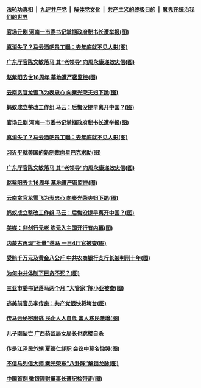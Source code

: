 

####  [法轮功真相](../../../../basic/blob/master/README.md?t=01181630) &nbsp;|&nbsp; [九评共产党](../../../../9ping.md/blob/master/README.md?t=01181630) &nbsp;|&nbsp; [解体党文化](../../../../jtdwh.md/blob/master/README.md?t=01181630)  &nbsp;|&nbsp; [共产主义的终极目的](../../../../gczydzjmd.md/blob/master/README.md?t=01181630) &nbsp;|&nbsp; [魔鬼在统治我们的世界](../../../../mgztzwmdsj.md/blob/master/README.md?t=01181630) 

#### [官场丑剧 河南一市委书记掌掴政府秘书长遭举报(图)](../pages/p2/959487.md?t=01181630) 

#### [真消失了？马云酒吧员工曝︰去年底就不见人影(图)](../pages/p2/959469.md?t=01181630) 

#### [广东厅官陈文敏落马 其“老领导”向周永康递效忠信(图)](../pages/p2/959480.md?t=01181630) 

#### [赵紫阳去世16周年 墓地遭严密监控(图)](../pages/p2/959414.md?t=01181630) 

#### [云南贪官龙雪飞为表忠心 向秦光荣夫妇下跪(图)](../pages/p2/959408.md?t=01181630) 

#### [蚂蚁成立整改工作组 马云：后悔没提早离开中国？(图)](../pages/p2/959285.md?t=01181630) 

#### [官场丑剧 河南一市委书记掌掴政府秘书长遭举报(图)](../pages/p2/959487.md?t=01181630) 

#### [真消失了？马云酒吧员工曝︰去年底就不见人影(图)](../pages/p2/959469.md?t=01181630) 

#### [习近平就美国的新制裁向星巴克求助(图)](../pages/p2/959395.md?t=01181630) 

#### [广东厅官陈文敏落马 其“老领导”向周永康递效忠信(图)](../pages/p2/959480.md?t=01181630) 

#### [赵紫阳去世16周年 墓地遭严密监控(图)](../pages/p2/959414.md?t=01181630) 

#### [云南贪官龙雪飞为表忠心 向秦光荣夫妇下跪(图)](../pages/p2/959408.md?t=01181630) 

#### [蚂蚁成立整改工作组 马云：后悔没提早离开中国？(图)](../pages/p2/959285.md?t=01181630) 

#### [美媒：非创行元老 陈元入主国开行有内幕(图)](../pages/p2/959356.md?t=01181630) 


#### [内蒙古再现“批量”落马 一日4厅官被查(图)](../pages/p2/959325.md?t=01181630) 

#### [受贿千万元及黄金八公斤 中共农商银行支行长被判刑十年(图)](../pages/p2/959318.md?t=01181630) 

#### [为何中共体制下巨贪不死？(图)](../pages/p2/959317.md?t=01181630) 

#### [三亚市委书记落马两个月 “大管家”陈小亚被查(图)](../pages/p2/959306.md?t=01181630) 

#### [逃美前官员李传良：共产党很快将垮台(图)](../pages/p2/959168.md?t=01181630) 

#### [传马云秘密出逃 民企人人自危 富人移民激增(图)](../pages/p2/959193.md?t=01181630) 

#### [儿子刚坠亡 广西药监局女局长也跳楼自杀](../pages/p2/959196.md?t=01181630) 

#### [传是江泽民外甥 夏德仁卸职 会议中莫名恸哭(图)](../pages/p2/959182.md?t=01181630) 


#### [不信马列信大师 秦光荣布“八卦阵”解锁龙脉(图)](../pages/p2/959120.md?t=01181630) 

#### [中国首例 徽银理财董事长遭纪检带走(图)](../pages/p2/959111.md?t=01181630) 

